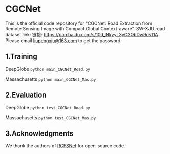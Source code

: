 # CGCNet
This is the official code repository for "CGCNet: Road Extraction from Remote Sensing Image  with Compact Global Context-aware". 
SW-XJU road dataset link: 链接: https://pan.baidu.com/s/10d_NkyyL3yC3ObDw9ov11A. Please email liupengxju@163.com to get the password.

## 1.Training
DeepGlobe
`python main_CGCNet_Road.py`

Massachusetts
`python main_CGCNet_Mas.py`

## 2.Evaluation
DeepGlobe
`python test_CGCNet_Road.py`

Massachusetts
`python test_CGCNet_Mas.py`

## 3.Acknowledgments
We thank the authors of [RCFSNet](https://github.com/CVer-Yang/RCFSNet) for open-source code.

